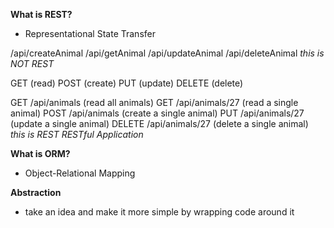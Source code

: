 __What is REST?__
* Representational State Transfer

/api/createAnimal 
/api/getAnimal
/api/updateAnimal
/api/deleteAnimal
_this is NOT REST_

GET (read)
POST (create)
PUT (update)
DELETE (delete)

GET /api/animals (read all animals)
GET /api/animals/27 (read a single animal)
POST /api/animals (create a single animal)
PUT /api/animals/27 (update a single animal)
DELETE /api/animals/27 (delete a single animal)
_this is REST_
_RESTful Application_

__What is ORM?__
* Object-Relational Mapping

__Abstraction__
* take an idea and make it more simple by wrapping code around it